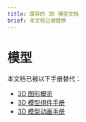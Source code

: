 ```yaml
---
title: 废弃的 3D 模型文档
brief: 本文档已被替换
---
```


# 模型

本文档已被以下手册替代：

* [3D 图形概览](/manuals/3dgraphics)
* [3D 模型组件手册](/manuals/model)
* [3D 模型动画手册](/manuals/model-animation)

